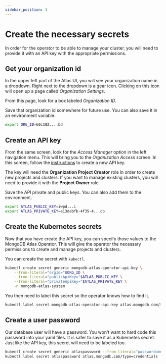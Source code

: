 ```yaml
---
sidebar_position: 3
---
```

# Create the necessary secrets

In order for the operator to be able to manage your cluster, you will need to provide it with an API key with the appropriate permissions. 

## Get your organization id

In the upper left part of the Atlas UI, you will see your organization name in a dropdown. Right next to the dropdown is a gear icon. Clicking on this icon will open up a page called _Organization Settings_.

From this page, look for a box labeled _Organization ID_.

Save that organization id somewhere for future use. You can also save it in an environment variable.

```bash
export ORG_ID=60c102....bd
```

## Create an API key

From the same screen, look for the _Access Manager_ option in the left navigation menu. This will bring you to the _Organization Access_ screen. In this screen, follow the [instructions](https://www.mongodb.com/docs/atlas/configure-api-access/#std-label-create-org-api-key) to create a new API key.

The key will need the **Organization Project Creator** role in order to create new projects and clusters. If you want to manage existing clusters, you will need to provide it with the **Project Owner** role.

Save the API private and public keys. You can also add them to the environment.

```bash
export ATLAS_PUBLIC_KEY=iwpd...i
export ATLAS_PRIVATE_KEY=e13debfb-4f35-4...cb
```

## Create the Kubernetes secrets

Now that you have create the API key, you can specify those values to the MongoDB Atlas Operator. This will give the operator the necessary permissions to create and manage projects and clusters.

You can create the secret with `kubectl`.

```bash
kubectl create secret generic mongodb-atlas-operator-api-key \
    --from-literal="orgId="$ORG_ID \
    --from-literal="publicApiKey="$ATLAS_PUBLIC_KEY \
    --from-literal="privateApiKey="$ATLAS_PRIVATE_KEY \
    -n mongodb-atlas-system
```

You then need to label this secret so the operator knows how to find it.

```bash
kubectl label secret mongodb-atlas-operator-api-key atlas.mongodb.com/type=credentials -n mongodb-atlas-system
```

## Create a user password

Our database user will have a password. You won't want to hard code this password into your yaml files. It is safer to save it as a Kubernetes secret. Just like the API key, this secret will need to be labeled too.

```bash
kubectl create secret generic atlaspassword --from-literal="password=mernk8s"
kubectl label secret atlaspassword atlas.mongodb.com/type=credentials
```

